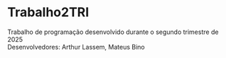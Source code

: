# Trabalho2TRI

Trabalho de programação desenvolvido durante o segundo trimestre de 2025  
Desenvolvedores: Arthur Lassem, Mateus Bino
